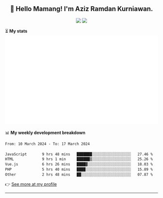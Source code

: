 <h2 align="center">👋 Hello Mamang! I'm Aziz Ramdan Kurniawan.</h2>  
<p align="center">
  <img src="https://komarev.com/ghpvc/?username=azizramdan">
  <img src="https://wakatime.com/badge/user/90056fa0-4c31-4eca-954e-2a3ac05896f9.svg">
</p>
    
⏳ **My stats**  
![](https://raw.githubusercontent.com/azizramdan/github-stats/master/generated/overview.svg#gh-dark-mode-only)

📊 **My weekly development breakdown**
<!--START_SECTION:waka-->

```txt
From: 10 March 2024 - To: 17 March 2024

JavaScript       9 hrs 48 mins   ███████░░░░░░░░░░░░░░░░░░   27.46 %
HTML             9 hrs 1 min     ██████▒░░░░░░░░░░░░░░░░░░   25.26 %
Vue.js           6 hrs 26 mins   ████▓░░░░░░░░░░░░░░░░░░░░   18.03 %
PHP              5 hrs 40 mins   ████░░░░░░░░░░░░░░░░░░░░░   15.89 %
Other            2 hrs 48 mins   ██░░░░░░░░░░░░░░░░░░░░░░░   07.87 %
```

<!--END_SECTION:waka-->
👉 [See more at my profile](https://wakatime.com/@azizramdan)
***
